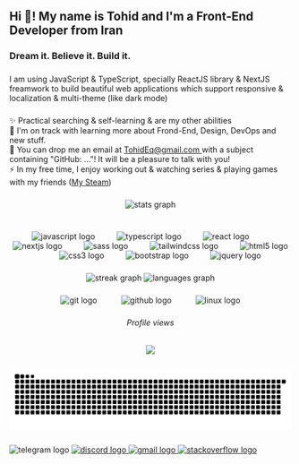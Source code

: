 <h2 align="left">Hi 👋! My name is Tohid and I'm a Front-End Developer from Iran</h2>

###

<h3 align="left">Dream it. Believe it. Build it.</h3>

###

<p align="left">I am using JavaScript & TypeScript, specially ReactJS library & NextJS freamwork to build beautiful web applications which support responsive & localization & multi-theme (like dark mode)<!-- & 2-way direction (soon) --></p>

###

<p align="left">✨ Practical searching & self-learning & are my other abilities<br>🌱 I'm on track with learning more about Frond-End, Design, DevOps and new stuff.<br>💬 You can drop me an email at <a href="mailto:TohidEq@gmail.com" target="_blank">TohidEq@gmail.com </a> with a subject containing "GitHub: ..."! It will be a pleasure to talk with you!<br>⚡ In my free time, I enjoy working out & watching series & playing games with my friends (<a href="http://steamcommunity.com/id/tohideq" target="_blank">My Steam</a>) </p>

###

<div align="center">
  <img src="https://github-readme-stats.vercel.app/api?username=TohidEq&hide_title=true&hide_rank=false&show_icons=true&include_all_commits=true&count_private=true&disable_animations=false&theme=github_dark&locale=en&hide_border=true&order=1" height="170" alt="stats graph"  />
</div>

###

<br clear="both">

<div align="center">
  <img src="https://cdn.simpleicons.org/javascript/F7DF1E" height="36" alt="javascript logo"  />
  <img width="31" />
  <img src="https://cdn.simpleicons.org/typescript/3178C6" height="36" alt="typescript logo"  />
  <img width="31" />
  <img src="https://cdn.simpleicons.org/react/61DAFB" height="36" alt="react logo"  />
  <img width="31" />
  <img src="https://cdn.simpleicons.org/nextdotjs/000000" height="36" alt="nextjs logo"  />
  <img width="31" />
  <img src="https://cdn.simpleicons.org/sass/CC6699" height="36" alt="sass logo"  />
  <img width="31" />
  <img src="https://cdn.simpleicons.org/tailwindcss/06B6D4" height="36" alt="tailwindcss logo"  />
  <img width="31" />
  <img src="https://cdn.simpleicons.org/html5/E34F26" height="36" alt="html5 logo"  />
  <img width="31" />
  <img src="https://cdn.simpleicons.org/css3/1572B6" height="36" alt="css3 logo"  />
  <img width="31" />
  <img src="https://cdn.simpleicons.org/bootstrap/7952B3" height="36" alt="bootstrap logo"  />
  <img width="31" />
  <img src="https://cdn.jsdelivr.net/gh/devicons/devicon/icons/jquery/jquery-original.svg" height="36" alt="jquery logo"  />
</div>

###

<div align="center">
  <img src="https://streak-stats.demolab.com?user=TohidEq&locale=en&mode=daily&theme=github_dark&hide_border=true&border_radius=5" height="150" alt="streak graph"  />
  <img src="https://github-readme-stats.vercel.app/api/top-langs?username=TohidEq&locale=en&hide_title=true&layout=compact&card_width=320&langs_count=4&theme=github_dark&hide_border=true" height="150" alt="languages graph"  />
</div>

###

<div align="center">
  <img src="https://cdn.simpleicons.org/git/F05032" height="36" alt="git logo"  />
  <img width="35" />
  <img src="https://cdn.simpleicons.org/github/181717" height="36" alt="github logo"  />
  <img width="35" />
  <img src="https://cdn.simpleicons.org/linux/FCC624" height="36" alt="linux logo"  />
</div>

###

<h6 align="center">Profile views</h6>

###

<div align="center">
  <img src="https://profile-counter.glitch.me/TohidEq/count.svg?"  />
</div>

###

<img src="https://raw.githubusercontent.com/TohidEq/TohidEq/output/snake.svg" alt="Snake animation" />

###

<div align="left">
  <img src="https://img.shields.io/static/v1?message=@Tohid_Eq&logo=telegram&label=&color=2CA5E0&logoColor=white&labelColor=&style=for-the-badge" height="31" alt="telegram logo"  />
  <a href="@TohidEq" target="_blank">
    <img src="https://img.shields.io/static/v1?message=@TohidEq&logo=discord&label=&color=7289DA&logoColor=white&labelColor=&style=for-the-badge" height="31" alt="discord logo"  />
  </a>
  <a href="mailto:TohidEq@gmail.com" target="_blank">
    <img src="https://img.shields.io/static/v1?message=Gmail&logo=gmail&label=&color=D14836&logoColor=white&labelColor=&style=for-the-badge" height="31" alt="gmail logo"  />
  </a>
  <a href="https://stackoverflow.com/users/18447603/tohideq" target="_blank">
    <img src="https://img.shields.io/static/v1?message=Stackoverflow&logo=stackoverflow&label=&color=FE7A16&logoColor=white&labelColor=&style=for-the-badge" height="31" alt="stackoverflow logo"  />
  </a>
</div>

###
